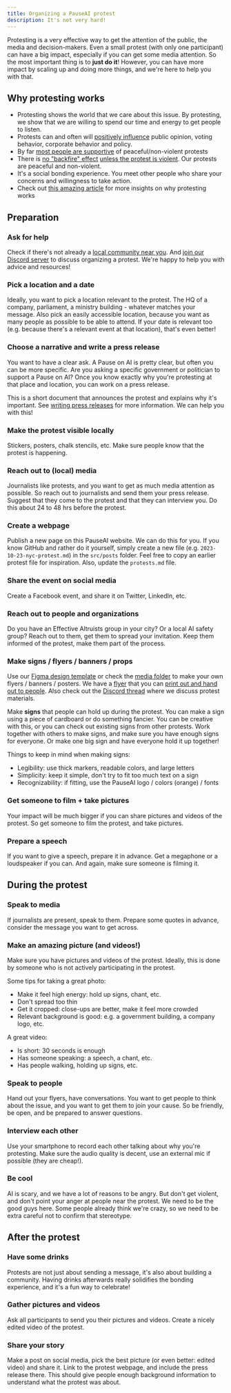 ```yaml
---
title: Organizing a PauseAI protest
description: It's not very hard!
---
```


Protesting is a very effective way to get the attention of the public, the media and decision-makers.
Even a small protest (with only one participant) can have a big impact, especially if you can get some media attention.
So the most important thing is to **just do it**!
However, you can have more impact by scaling up and doing more things, and we're here to help you with that.

## Why protesting works

- Protesting shows the world that we care about this issue. By protesting, we show that we are willing to spend our time and energy to get people to listen.
- Protests can and often will [positively influence](https://www.socialchangelab.org/_files/ugd/503ba4_052959e2ee8d4924934b7efe3916981e.pdf) public opinion, voting behavior, corporate behavior and policy.
- By far [most people are supportive](https://today.yougov.com/politics/articles/31718-do-protesters-want-help-or-hurt-america) of peaceful/non-violent protests
- There is [no "backfire" effect](https://journals.sagepub.com/doi/full/10.1177/2378023120925949) [unless the protest is violent](https://news.stanford.edu/2018/10/12/how-violent-protest-can-backfire/). Our protests are peaceful and non-violent.
- It's a social bonding experience. You meet other people who share your concerns and willingness to take action.
- Check out [this amazing article](https://forum.effectivealtruism.org/posts/4ez3nvEmozwPwARr9/a-case-for-the-effectiveness-of-protest) for more insights on why protesting works

## Preparation

### Ask for help

Check if there's not already a [local community near you](/communities).
And [join our Discord server](https://discord.gg/2XXWXvErfA) to discuss organizing a protest.
We're happy to help you with advice and resources!

### Pick a location and a date

Ideally, you want to pick a location relevant to the protest.
The HQ of a company, parliament, a ministry building - whatever matches your message.
Also pick an easily accessible location, because you want as many people as possible to be able to attend.
If your date is relevant too (e.g. because there's a relevant event at that location), that's even better!

### Choose a narrative and write a press release

You want to have a clear ask.
A Pause on AI is pretty clear, but often you can be more specific.
Are you asking a specific government or politician to support a Pause on AI?
Once you know exactly why you're protesting at that place and location, you can work on a press release.

This is a short document that announces the protest and explains why it's important.
See [writing press releases](/writing-press-releases) for more information.
We can help you with this!

### Make the protest visible locally

Stickers, posters, chalk stencils, etc.
Make sure people know that the protest is happening.

### Reach out to (local) media

Journalists like protests, and you want to get as much media attention as possible.
So reach out to journalists and send them your press release.
Suggest that they come to the protest and that they can interview you.
Do this about 24 to 48 hrs before the protest.

### Create a webpage

Publish a new page on this PauseAI website.
We can do this for you.
If you know GitHub and rather do it yourself, simply create a new file (e.g. `2023-10-23-nyc-protest.md`) in the `src/posts` folder.
Feel free to copy an earlier protest file for inspiration.
Also, update the `protests.md` file.

### Share the event on social media

Create a Facebook event, and share it on Twitter, LinkedIn, etc.

### Reach out to people and organizations

Do you have an Effective Altruists group in your city?
Or a local AI safety group?
Reach out to them, get them to spread your invitation.
Keep them informed of the protest, make them part of the process.

### Make signs / flyers / banners / props

Use our [Figma design template](https://www.figma.com/file/kHaEUR2lC0J4wm1poEF30K/PauseAI-designs---not-editable---28%2F03?type=design&node-id=0%3A1&mode=design&t=KBs4IbB48BpEmong-1) or check the [media folder](https://drive.google.com/drive/folders/1bQ_MZ8giK-Mee4ABkO0BgcFInaXruNpa?usp=sharing) to make your own flyers / banners / posters.
We have a <a href="/PauseAI_flyer.pdf" target="_blank">flyer</a> that you can [print out and hand out to people](/flyering).
Also check out the [Discord thread](https://discord.com/channels/1100491867675709580/1138484822117974191) where we discuss protest materials.

Make **signs** that people can hold up during the protest.
You can make a sign using a piece of cardboard or do something fancier.
You can be creative with this, or you can check out existing signs from other protests.
Work together with others to make signs, and make sure you have enough signs for everyone.
Or make one big sign and have everyone hold it up together!

Things to keep in mind when making signs:

- Legibility: use thick markers, readable colors, and large letters
- Simplicity: keep it simple, don't try to fit too much text on a sign
- Recognizability: if fitting, use the PauseAI logo / colors (orange) / fonts

### Get someone to film + take pictures

Your impact will be much bigger if you can share pictures and videos of the protest.
So get someone to film the protest, and take pictures.

### Prepare a speech

If you want to give a speech, prepare it in advance.
Get a megaphone or a loudspeaker if you can.
And again, make sure someone is filming it.

## During the protest

### Speak to media

If journalists are present, speak to them.
Prepare some quotes in advance, consider the message you want to get across.

### Make an amazing picture (and videos!)

Make sure you have pictures and videos of the protest.
Ideally, this is done by someone who is not actively participating in the protest.

Some tips for taking a great photo:

- Make it feel high energy: hold up signs, chant, etc.
- Don't spread too thin
- Get it cropped: close-ups are better, make it feel more crowded
- Relevant background is good: e.g. a government building, a company logo, etc.

A great video:

- Is short: 30 seconds is enough
- Has someone speaking: a speech, a chant, etc.
- Has people walking, holding up signs, etc.

### Speak to people

Hand out your flyers, have conversations.
You want to get people to think about the issue, and you want to get them to join your cause.
So be friendly, be open, and be prepared to answer questions.

### Interview each other

Use your smartphone to record each other talking about why you're protesting.
Make sure the audio quality is decent, use an external mic if possible (they are cheap!).

### Be cool

AI is scary, and we have a lot of reasons to be angry.
But don't get violent, and don't point your anger at people near the protest.
We need to be the good guys here.
Some people already think we're crazy, so we need to be extra careful not to confirm that stereotype.

## After the protest

### Have some drinks

Protests are not just about sending a message, it's also about building a community.
Having drinks afterwards really solidifies the bonding experience, and it's a fun way to celebrate!

### Gather pictures and videos

Ask all participants to send you their pictures and videos.
Create a nicely edited video of the protest.

### Share your story

Make a post on social media, pick the best picture (or even better: edited video) and share it.
Link to the protest webpage, and include the press release there.
This should give people enough background information to understand what the protest was about.

